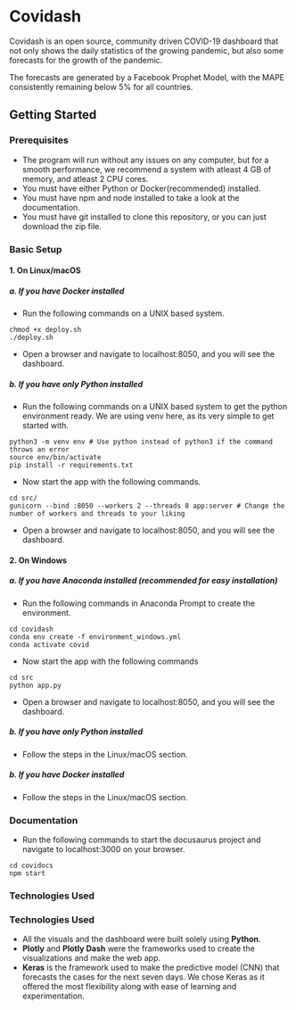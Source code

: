 # Covidash

Covidash is an open source, community driven COVID-19 dashboard that not only shows the daily statistics of the growing pandemic, but also some forecasts for the growth of the pandemic.

The forecasts are generated by a Facebook Prophet Model, with the MAPE consistently remaining below 5% for all countries.

## Getting Started

### Prerequisites

- The program will run without any issues on any computer, but for a smooth performance, we recommend a system with atleast 4 GB of memory, and atleast 2 CPU cores.
- You must have either Python or Docker(recommended) installed.
- You must have npm and node installed to take a look at the documentation.
- You must have git installed to clone this repository, or you can just download the zip file.

### Basic Setup

#### 1. On Linux/macOS

##### a. If you have Docker installed

- Run the following commands on a UNIX based system.

```
chmod +x deploy.sh
./deploy.sh
```

- Open a browser and navigate to localhost:8050, and you will see the dashboard.

##### b. If you have only Python installed

- Run the following commands on a UNIX based system to get the python environment ready. We are using venv here, as its very simple to get started with.

```
python3 -m venv env # Use python instead of python3 if the command throws an error
source env/bin/activate
pip install -r requirements.txt
```

- Now start the app with the following commands.

```
cd src/
gunicorn --bind :8050 --workers 2 --threads 8 app:server # Change the number of workers and threads to your liking
```

- Open a browser and navigate to localhost:8050, and you will see the dashboard.

#### 2. On Windows

##### a. If you have Anaconda installed (recommended for easy installation)

- Run the following commands in Anaconda Prompt to create the environment.

```
cd covidash
conda env create -f environment_windows.yml
conda activate covid
```

- Now start the app with the following commands

```
cd src
python app.py
```

- Open a browser and navigate to localhost:8050, and you will see the dashboard.

##### b. If you have only Python installed

- Follow the steps in the Linux/macOS section.

##### b. If you have Docker installed

- Follow the steps in the Linux/macOS section.

### Documentation

- Run the following commands to start the docusaurus project and navigate to localhost:3000 on your browser.

```
cd covidocs
npm start
```

### Technologies Used

### Technologies Used

- All the visuals and the dashboard were built solely using **Python**. 
- **Plotly** and **Plotly Dash** were the frameworks used to create the visualizations and make the web app.
- **Keras** is the framework used to make the predictive model (CNN) that forecasts the cases for the next seven days. We chose Keras as it offered the most flexibility along with ease of learning and experimentation.

